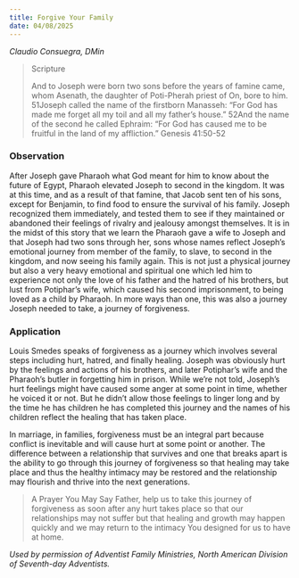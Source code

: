 ```yaml
---
title: Forgive Your Family
date: 04/08/2025
---
```


_Claudio Consuegra, DMin_

> <p>Scripture</p>
> And to Joseph were born two sons before the years of famine came, whom Asenath, the daughter of Poti-Pherah priest of On, bore to him. 51Joseph called the name of the firstborn Manasseh: “For God has made me forget all my toil and all my father’s house.” 52And the name of the second he called Ephraim: “For God has caused me to be fruitful in the land of my affliction.” Genesis 41:50-52

### Observation

After Joseph gave Pharaoh what God meant for him to know about the future of Egypt, Pharaoh elevated Joseph to second in the kingdom. It was at this time, and as a result of that famine, that Jacob sent ten of his sons, except for Benjamin, to find food to ensure the survival of his family. Joseph recognized them immediately, and tested them to see if they maintained or abandoned their feelings of rivalry and jealousy amongst themselves. It is in the midst of this story that we learn the Pharaoh gave a wife to Joseph and that Joseph had two sons through her, sons whose names reflect Joseph’s emotional journey from member of the family, to slave, to second in the kingdom, and now seeing his family again. This is not just a physical journey but also a very heavy emotional and spiritual one which led him to experience not only the love of his father and the hatred of his brothers, but lust from Potiphar’s wife, which caused his second imprisonment, to being loved as a child by Pharaoh. In more ways than one, this was also a journey Joseph needed to take, a journey of forgiveness.

### Application

Louis Smedes speaks of forgiveness as a journey which involves several steps including hurt, hatred, and finally healing. Joseph was obviously hurt by the feelings and actions of his brothers, and later Potiphar’s wife and the Pharaoh’s butler in forgetting him in prison. While we’re not told, Joseph’s hurt feelings might have caused some anger at some point in time, whether he voiced it or not. But he didn’t allow those feelings to linger long and by the time he has children he has completed this journey and the names of his children reflect the healing that has taken place.

In marriage, in families, forgiveness must be an integral part because conflict is inevitable and will cause hurt at some point or another. The difference between a relationship that survives and one that breaks apart is the ability to go through this journey of forgiveness so that healing may take place and thus the healthy intimacy may be restored and the relationship may flourish and thrive into the next generations.

> <callout>A Prayer You May Say</callout>
> Father, help us to take this journey of forgiveness as soon after any hurt takes place so that our relationships may not suffer but that healing and growth may happen quickly and we may return to the intimacy You designed for us to have at home.

_Used by permission of Adventist Family Ministries, North American Division of Seventh-day Adventists._